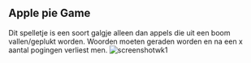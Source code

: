 ## Apple pie Game
Dit spelletje is een soort galgje alleen dan appels die uit een boom vallen/geplukt worden. Woorden moeten geraden worden en na een x aantal pogingen verliest men. 
![screenshotwk1](Users/Sterre/Desktop/week2.png)
